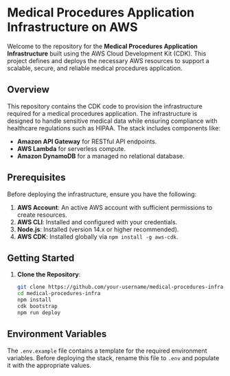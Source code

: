 # Medical Procedures Application Infrastructure on AWS

Welcome to the repository for the **Medical Procedures Application Infrastructure** built using the AWS Cloud Development Kit (CDK). This project defines and deploys the necessary AWS resources to support a scalable, secure, and reliable medical procedures application.

## Overview

This repository contains the CDK code to provision the infrastructure required for a medical procedures application. The infrastructure is designed to handle sensitive medical data while ensuring compliance with healthcare regulations such as HIPAA. The stack includes components like:

- **Amazon API Gateway** for RESTful API endpoints.
- **AWS Lambda** for serverless compute.
- **Amazon DynamoDB** for a managed no relational database.

## Prerequisites

Before deploying the infrastructure, ensure you have the following:

1. **AWS Account**: An active AWS account with sufficient permissions to create resources.
2. **AWS CLI**: Installed and configured with your credentials.
3. **Node.js**: Installed (version 14.x or higher recommended).
4. **AWS CDK**: Installed globally via `npm install -g aws-cdk`.

## Getting Started

1. **Clone the Repository**:
   ```bash
   git clone https://github.com/your-username/medical-procedures-infra.git
   cd medical-procedures-infra
   npm install
   cdk bootstrap
   npm run deploy
   ```

## Environment Variables

The `.env.example` file contains a template for the required environment variables. Before deploying the stack, rename this file to `.env` and populate it with the appropriate values.
